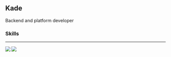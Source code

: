 ## Kade

Backend and platform developer

### Skills



---

<img align="left" src="https://github-readme-stats.vercel.app/api/top-langs/?username=prefect12&theme=outrunl" />
<img align="left" src="https://github-readme-stats.vercel.app/api?username=prefect12&show_icons=true&theme=outrun&line_height=40&v=5" />
